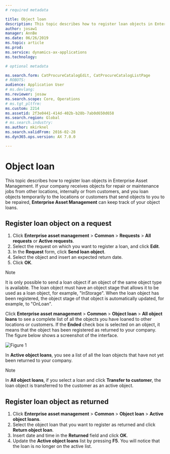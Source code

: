 ```yaml
---
# required metadata

title: Object loan
description: This topic describes how to register loan objects in Enterprise Asset Management.
author: josaw1
manager: AnnBe
ms.date: 06/26/2019
ms.topic: article
ms.prod: 
ms.service: dynamics-ax-applications
ms.technology: 

# optional metadata

ms.search.form: CatProcureCatalogEdit, CatProcureCatalogListPage
# ROBOTS: 
audience: Application User
# ms.devlang: 
ms.reviewer: josaw
ms.search.scope: Core, Operations
# ms.tgt_pltfrm: 
ms.custom: 2214
ms.assetid: 2f3e0441-414d-402b-b28b-7ab0d650d658
ms.search.region: Global
# ms.search.industry: 
ms.author: mkirknel
ms.search.validFrom: 2016-02-28
ms.dyn365.ops.version: AX 7.0.0

---
```


# Object loan



This topic describes how to register loan objects in Enterprise Asset Management. If your company receives objects for repair or maintenance jobs from other locations, internally or from customers, and you loan objects temporarily to the locations or customers that send objects to you to be repaired, **Enterprise Asset Management** can keep track of your object loans.

## Register loan object on a request

1. Click **Enterprise asset management** > **Common** > **Requests** > **All requests** or **Active requests**.
2. Select the request on which you want to register a loan, and click **Edit**.
3. In the **Request** form, click **Send loan object**.
4. Select the object and insert an expected return date.
5. Click **OK**.

>[!NOTE]
>It is only possible to send a loan object if an object of the same object type is available. The loan object must have an object stage that allows it to be used as a loan object, for example, "InStorage". When the loan object has been registered, the object stage of that object is automatically updated, for example, to "OnLoan".

Click **Enterprise asset management** > **Common** > **Object loan** > **All object loans** to see a complete list of all the objects you have loaned to other locations or customers. If the **Ended** check box is selected on an object, it means that the object has been registered as returned to your company. The figure below shows a screenshot of the interface.

![Figure 1](media/05-manage-requests.png)

In **Active object loans**, you see a list of all the loan objects that have not
yet been returned to your company.

>[!NOTE]
>In **All object loans**, if you select a loan and click **Transfer to customer**, the loan object is transferred to the customer as an active object.

## Register loan object as returned

1. Click **Enterprise asset management** > **Common** > **Object loan** > **Active object loans**.
2. Select the object loan that you want to register as returned and click **Return object loan**.
3. Insert date and time in the **Returned** field and click **OK**.
4. Update the **Active object loans** list by pressing **F5**. You will notice that the loan is no longer on the active list.
